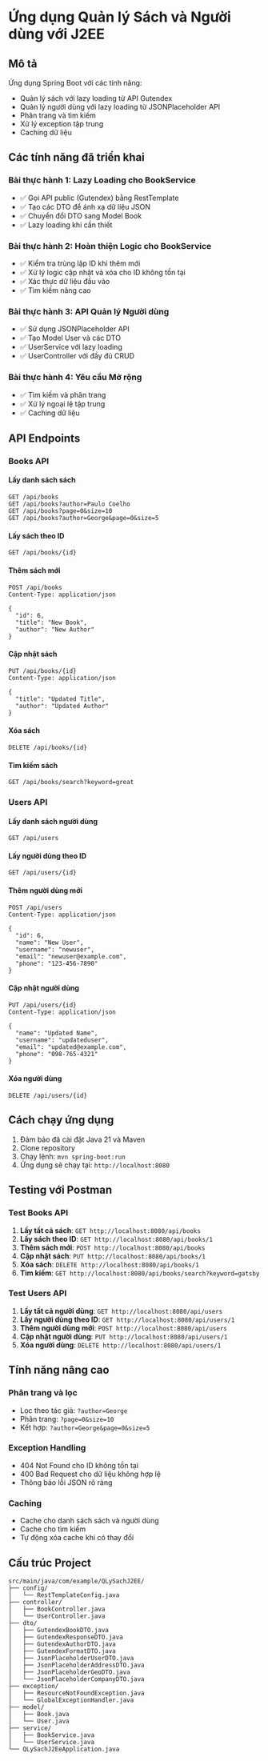# Ứng dụng Quản lý Sách và Người dùng với J2EE

## Mô tả
Ứng dụng Spring Boot với các tính năng:
- Quản lý sách với lazy loading từ API Gutendex
- Quản lý người dùng với lazy loading từ JSONPlaceholder API
- Phân trang và tìm kiếm
- Xử lý exception tập trung
- Caching dữ liệu

## Các tính năng đã triển khai

### Bài thực hành 1: Lazy Loading cho BookService
- ✅ Gọi API public (Gutendex) bằng RestTemplate
- ✅ Tạo các DTO để ánh xạ dữ liệu JSON
- ✅ Chuyển đổi DTO sang Model Book
- ✅ Lazy loading khi cần thiết

### Bài thực hành 2: Hoàn thiện Logic cho BookService
- ✅ Kiểm tra trùng lặp ID khi thêm mới
- ✅ Xử lý logic cập nhật và xóa cho ID không tồn tại
- ✅ Xác thực dữ liệu đầu vào
- ✅ Tìm kiếm nâng cao

### Bài thực hành 3: API Quản lý Người dùng
- ✅ Sử dụng JSONPlaceholder API
- ✅ Tạo Model User và các DTO
- ✅ UserService với lazy loading
- ✅ UserController với đầy đủ CRUD

### Bài thực hành 4: Yêu cầu Mở rộng
- ✅ Tìm kiếm và phân trang
- ✅ Xử lý ngoại lệ tập trung
- ✅ Caching dữ liệu

## API Endpoints

### Books API

#### Lấy danh sách sách
```
GET /api/books
GET /api/books?author=Paulo Coelho
GET /api/books?page=0&size=10
GET /api/books?author=George&page=0&size=5
```

#### Lấy sách theo ID
```
GET /api/books/{id}
```

#### Thêm sách mới
```
POST /api/books
Content-Type: application/json

{
  "id": 6,
  "title": "New Book",
  "author": "New Author"
}
```

#### Cập nhật sách
```
PUT /api/books/{id}
Content-Type: application/json

{
  "title": "Updated Title",
  "author": "Updated Author"
}
```

#### Xóa sách
```
DELETE /api/books/{id}
```

#### Tìm kiếm sách
```
GET /api/books/search?keyword=great
```

### Users API

#### Lấy danh sách người dùng
```
GET /api/users
```

#### Lấy người dùng theo ID
```
GET /api/users/{id}
```

#### Thêm người dùng mới
```
POST /api/users
Content-Type: application/json

{
  "id": 6,
  "name": "New User",
  "username": "newuser",
  "email": "newuser@example.com",
  "phone": "123-456-7890"
}
```

#### Cập nhật người dùng
```
PUT /api/users/{id}
Content-Type: application/json

{
  "name": "Updated Name",
  "username": "updateduser",
  "email": "updated@example.com",
  "phone": "098-765-4321"
}
```

#### Xóa người dùng
```
DELETE /api/users/{id}
```

## Cách chạy ứng dụng

1. Đảm bảo đã cài đặt Java 21 và Maven
2. Clone repository
3. Chạy lệnh: `mvn spring-boot:run`
4. Ứng dụng sẽ chạy tại: `http://localhost:8080`

## Testing với Postman

### Test Books API
1. **Lấy tất cả sách**: `GET http://localhost:8080/api/books`
2. **Lấy sách theo ID**: `GET http://localhost:8080/api/books/1`
3. **Thêm sách mới**: `POST http://localhost:8080/api/books`
4. **Cập nhật sách**: `PUT http://localhost:8080/api/books/1`
5. **Xóa sách**: `DELETE http://localhost:8080/api/books/1`
6. **Tìm kiếm**: `GET http://localhost:8080/api/books/search?keyword=gatsby`

### Test Users API
1. **Lấy tất cả người dùng**: `GET http://localhost:8080/api/users`
2. **Lấy người dùng theo ID**: `GET http://localhost:8080/api/users/1`
3. **Thêm người dùng mới**: `POST http://localhost:8080/api/users`
4. **Cập nhật người dùng**: `PUT http://localhost:8080/api/users/1`
5. **Xóa người dùng**: `DELETE http://localhost:8080/api/users/1`

## Tính năng nâng cao

### Phân trang và lọc
- Lọc theo tác giả: `?author=George`
- Phân trang: `?page=0&size=10`
- Kết hợp: `?author=George&page=0&size=5`

### Exception Handling
- 404 Not Found cho ID không tồn tại
- 400 Bad Request cho dữ liệu không hợp lệ
- Thông báo lỗi JSON rõ ràng

### Caching
- Cache cho danh sách sách và người dùng
- Cache cho tìm kiếm
- Tự động xóa cache khi có thay đổi

## Cấu trúc Project

```
src/main/java/com/example/QLySachJ2EE/
├── config/
│   └── RestTemplateConfig.java
├── controller/
│   ├── BookController.java
│   └── UserController.java
├── dto/
│   ├── GutendexBookDTO.java
│   ├── GutendexResponseDTO.java
│   ├── GutendexAuthorDTO.java
│   ├── GutendexFormatDTO.java
│   ├── JsonPlaceholderUserDTO.java
│   ├── JsonPlaceholderAddressDTO.java
│   ├── JsonPlaceholderGeoDTO.java
│   └── JsonPlaceholderCompanyDTO.java
├── exception/
│   ├── ResourceNotFoundException.java
│   └── GlobalExceptionHandler.java
├── model/
│   ├── Book.java
│   └── User.java
├── service/
│   ├── BookService.java
│   └── UserService.java
└── QLySachJ2EeApplication.java
``` 
